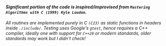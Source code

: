 #### _Significant portion of the code is inspired/improvised from `Mastering Algorithms with C (1999) Kyle Loudon`._

_All routines are implemented purely in C `(C23)` as static functions in headers inside `./include/`._
_Testing uses Google's `gtest`, hence requires a C++ compiler, ideally one with support for `C++20` or modern standards,
older standards may work but I didn't check!_